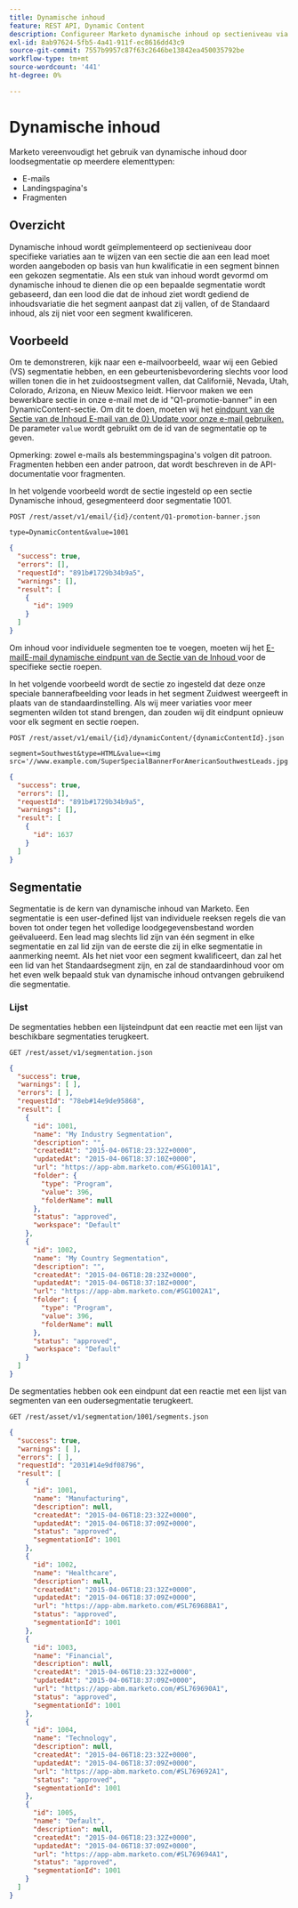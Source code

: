 ```yaml
---
title: Dynamische inhoud
feature: REST API, Dynamic Content
description: Configureer Marketo dynamische inhoud op sectieniveau via REST API's met behulp van segmentaties om e-mails, landingspagina's en fragmenten met eindpunten en voorbeelden aan te passen
exl-id: 8ab97624-5fb5-4a41-911f-ec8616dd43c9
source-git-commit: 7557b9957c87f63c2646be13842ea450035792be
workflow-type: tm+mt
source-wordcount: '441'
ht-degree: 0%

---
```


# Dynamische inhoud

Marketo vereenvoudigt het gebruik van dynamische inhoud door loodsegmentatie op meerdere elementtypen:

- E-mails
- Landingspagina&#39;s
- Fragmenten

## Overzicht

Dynamische inhoud wordt geïmplementeerd op sectieniveau door specifieke variaties aan te wijzen van een sectie die aan een lead moet worden aangeboden op basis van hun kwalificatie in een segment binnen een gekozen segmentatie. Als een stuk van inhoud wordt gevormd om dynamische inhoud te dienen die op een bepaalde segmentatie wordt gebaseerd, dan een lood die dat de inhoud ziet wordt gediend de inhoudsvariatie die het segment aanpast dat zij vallen, of de Standaard inhoud, als zij niet voor een segment kwalificeren.

## Voorbeeld

Om te demonstreren, kijk naar een e-mailvoorbeeld, waar wij een Gebied (VS) segmentatie hebben, en een gebeurtenisbevordering slechts voor lood willen tonen die in het zuidoostsegment vallen, dat Californië, Nevada, Utah, Colorado, Arizona, en Nieuw Mexico leidt. Hiervoor maken we een bewerkbare sectie in onze e-mail met de id &quot;Q1-promotie-banner&quot; in een DynamicContent-sectie. Om dit te doen, moeten wij het [ eindpunt van de Sectie van de Inhoud E-mail van de 0} Update voor onze e-mail gebruiken. ](https://developer.adobe.com/marketo-apis/api/asset/#tag/Emails/operation/updateEmailComponentContentUsingPOST) De parameter `value` wordt gebruikt om de id van de segmentatie op te geven.

Opmerking: zowel e-mails als bestemmingspagina&#39;s volgen dit patroon. Fragmenten hebben een ander patroon, dat wordt beschreven in de API-documentatie voor fragmenten.

In het volgende voorbeeld wordt de sectie ingesteld op een sectie Dynamische inhoud, gesegmenteerd door segmentatie 1001.

```
POST /rest/asset/v1/email/{id}/content/Q1-promotion-banner.json
```

```
type=DynamicContent&value=1001
```

```json
{
  "success": true,
  "errors": [],
  "requestId": "891b#1729b34b9a5",
  "warnings": [],
  "result": [
    {
      "id": 1909
    }
  ]
}
```

Om inhoud voor individuele segmenten toe te voegen, moeten wij het [ E-mailE-mail dynamische eindpunt van de Sectie van de Inhoud ](https://developer.adobe.com/marketo-apis/api/asset/#tag/Emails/operation/updateEmailDynamicContentUsingPOST) voor de specifieke sectie roepen.

In het volgende voorbeeld wordt de sectie zo ingesteld dat deze onze speciale bannerafbeelding voor leads in het segment Zuidwest weergeeft in plaats van de standaardinstelling. Als wij meer variaties voor meer segmenten wilden tot stand brengen, dan zouden wij dit eindpunt opnieuw voor elk segment en sectie roepen.

```
POST /rest/asset/v1/email/{id}/dynamicContent/{dynamicContentId}.json
```

```
segment=Southwest&type=HTML&value=<img src='//www.example.com/SuperSpecialBannerForAmericanSouthwestLeads.jpg'/>
```

```json
{
  "success": true,
  "errors": [],
  "requestId": "891b#1729b34b9a5",
  "warnings": [],
  "result": [
    {
      "id": 1637
    }
  ]
}
```

## Segmentatie

Segmentatie is de kern van dynamische inhoud van Marketo. Een segmentatie is een user-defined lijst van individuele reeksen regels die van boven tot onder tegen het volledige loodgegevensbestand worden geëvalueerd. Een lead mag slechts lid zijn van één segment in elke segmentatie en zal lid zijn van de eerste die zij in elke segmentatie in aanmerking neemt. Als het niet voor een segment kwalificeert, dan zal het een lid van het Standaardsegment zijn, en zal de standaardinhoud voor om het even welk bepaald stuk van dynamische inhoud ontvangen gebruikend die segmentatie.

### Lijst

De segmentaties hebben een lijsteindpunt dat een reactie met een lijst van beschikbare segmentaties terugkeert.

```
GET /rest/asset/v1/segmentation.json
```

```json
{
  "success": true,
  "warnings": [ ],
  "errors": [ ],
  "requestId": "78eb#14e9de95868",
  "result": [
    {
      "id": 1001,
      "name": "My Industry Segmentation",
      "description": "",
      "createdAt": "2015-04-06T18:23:32Z+0000",
      "updatedAt": "2015-04-06T18:37:10Z+0000",
      "url": "https://app-abm.marketo.com/#SG1001A1",
      "folder": {
        "type": "Program",
        "value": 396,
        "folderName": null
      },
      "status": "approved",
      "workspace": "Default"
    },
    {
      "id": 1002,
      "name": "My Country Segmentation",
      "description": "",
      "createdAt": "2015-04-06T18:28:23Z+0000",
      "updatedAt": "2015-04-06T18:37:18Z+0000",
      "url": "https://app-abm.marketo.com/#SG1002A1",
      "folder": {
        "type": "Program",
        "value": 396,
        "folderName": null
      },
      "status": "approved",
      "workspace": "Default"
    }
  ]
}
```

De segmentaties hebben ook een eindpunt dat een reactie met een lijst van segmenten van een oudersegmentatie terugkeert.

```
GET /rest/asset/v1/segmentation/1001/segments.json
```

```json
{
  "success": true,
  "warnings": [ ],
  "errors": [ ],
  "requestId": "2031#14e9df08796",
  "result": [
    {
      "id": 1001,
      "name": "Manufacturing",
      "description": null,
      "createdAt": "2015-04-06T18:23:32Z+0000",
      "updatedAt": "2015-04-06T18:37:09Z+0000",
      "status": "approved",
      "segmentationId": 1001
    },
    {
      "id": 1002,
      "name": "Healthcare",
      "description": null,
      "createdAt": "2015-04-06T18:23:32Z+0000",
      "updatedAt": "2015-04-06T18:37:09Z+0000",
      "url": "https://app-abm.marketo.com/#SL769688A1",
      "status": "approved",
      "segmentationId": 1001
    },
    {
      "id": 1003,
      "name": "Financial",
      "description": null,
      "createdAt": "2015-04-06T18:23:32Z+0000",
      "updatedAt": "2015-04-06T18:37:09Z+0000",
      "url": "https://app-abm.marketo.com/#SL769690A1",
      "status": "approved",
      "segmentationId": 1001
    },
    {
      "id": 1004,
      "name": "Technology",
      "description": null,
      "createdAt": "2015-04-06T18:23:32Z+0000",
      "updatedAt": "2015-04-06T18:37:09Z+0000",
      "url": "https://app-abm.marketo.com/#SL769692A1",
      "status": "approved",
      "segmentationId": 1001
    },
    {
      "id": 1005,
      "name": "Default",
      "description": null,
      "createdAt": "2015-04-06T18:23:32Z+0000",
      "updatedAt": "2015-04-06T18:37:09Z+0000",
      "url": "https://app-abm.marketo.com/#SL769694A1",
      "status": "approved",
      "segmentationId": 1001
    }
  ]
}
```
